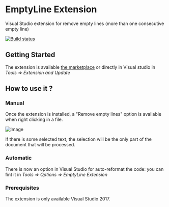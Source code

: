 # EmptyLine Extension

Visual Studio extension for remove empty lines (more than one consecutive empty line)

[![Build status](https://ci.appveyor.com/api/projects/status/4310i7mgnbc4vgst?svg=true)](https://ci.appveyor.com/project/ArnaudMarcille/emptylineextension)

## Getting Started

The extension is available [the marketplace](https://marketplace.visualstudio.com/items?itemName=Mybiblipi.EmptyLineExtention) or directly in Visual studio in *Tools => Extension and Update*

## How to use it ?

### Manual

Once the extension is installed, a "Remove empty lines" option is available when right clicking in a file.

  
![Image](https://i.goopics.net/3qgW8.png)

If there is some selected text, the selection will be the only part of the document that will be processed.

### Automatic

There is now an option in Visual Studio for auto-reformat the code:
you can fint it in *Tools => Options => EmptyLine Extension*


### Prerequisites

The extension is only available Visual Studio 2017.
